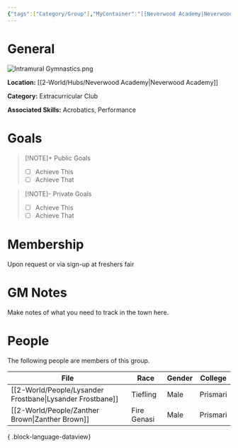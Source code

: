 ```yaml
---
{"tags":["Category/Group"],"MyContainer":"[[Neverwood Academy|Neverwood Academy]]","MyCategory":"Extracurricular Club","image":"Intramural Gymnastics.png","obsidianUIMode":"preview","leaders":null,"staff":null,"members":null,"initiates":null,"primary_contact":null,"Skill1":"Acrobatics","Skill2":"Performance","dg-publish":true,"dg-path":"World/Groups/Intramural Gymnastics Club.md","permalink":"/world/groups/intramural-gymnastics-club/","dgPassFrontmatter":true,"updated":"2025-09-29T12:48:06.000+01:00"}
---
```



# General

![Intramural Gymnastics.png](/img/user/z_Assets/Extracurriculars/Intramural%20Gymnastics.png)

**Location:** [[2-World/Hubs/Neverwood Academy\|Neverwood Academy]]

**Category:** Extracurricular Club

**Associated Skills:** Acrobatics, Performance
# Goals

> [!NOTE]+ Public Goals
> - [ ] Achieve This
> - [ ] Achieve That

> [!NOTE]- Private Goals
> - [ ] Achieve This
> - [ ] Achieve That

# Membership
Upon request or via sign-up at freshers fair

# GM Notes

Make notes of what you need to track in the town here. 


# People

The following people are members of this group.  


| File                                                         | Race        | Gender | College  |
| ------------------------------------------------------------ | ----------- | ------ | -------- |
| [[2-World/People/Lysander Frostbane\|Lysander Frostbane]] | Tiefling    | Male   | Prismari |
| [[2-World/People/Zanther Brown\|Zanther Brown]]           | Fire Genasi | Male   | Prismari |

{ .block-language-dataview}
